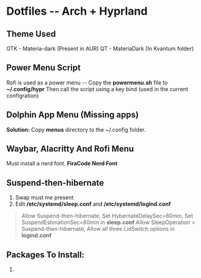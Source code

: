 # Dotfiles -- Arch + Hyprland

## Theme Used
GTK - Materia-dark (Present in AUR)
QT - MateriaDark (In Kvantum folder)

## Power Menu Script
Rofi is used as a power menu -- Copy the **powermenu.sh** file to **~/.config/hypr**
Then call the script using a key bind (used in the current configration)

## Dolphin App Menu (Missing apps)
**Solution:** Copy **menus** directory to the ~/.config folder.

## Waybar, Alacritty And Rofi Menu
Must install a nerd font. **FiraCode Nerd Font**

## Suspend-then-hibernate
1. Swap must me present
2. Edit **/etc/systemd/sleep.conf**  and **/etc/systemd/logind.conf** 
> Allow Suspend-then-hibernate, Set HybernateDelaySec=60min, Set SuspendEstimationSec=60min in **sleep.conf**
> Allow SleepOperation = Suspend-then-hibernate, Allow all three LidSwitch options in **logind.conf**

## Packages To Install:
1. 